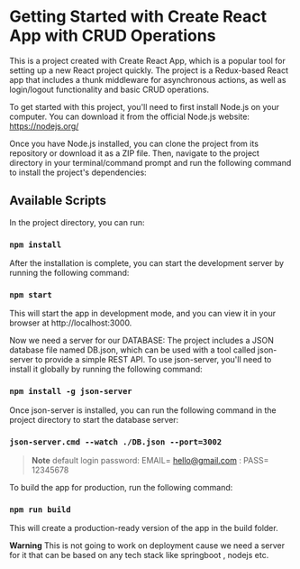 # Getting Started with Create React App with CRUD Operations

This is a project created with Create React App, which is a popular tool for setting up a new React project quickly. The project is a Redux-based React app that includes a thunk middleware for asynchronous actions, as well as login/logout functionality and basic CRUD operations.

To get started with this project, you'll need to first install Node.js on your computer. You can download it from the official Node.js website: https://nodejs.org/

Once you have Node.js installed, you can clone the project from its repository or download it as a ZIP file. Then, navigate to the project directory in your terminal/command prompt and run the following command to install the project's dependencies:


## Available Scripts

In the project directory, you can run:

### `npm install`

After the installation is complete, you can start the development server by running the following command:

### `npm start`

This will start the app in development mode, and you can view it in your browser at http://localhost:3000.

Now we need a server for our DATABASE:
The project includes a JSON database file named DB.json, which can be used with a tool called json-server to provide a simple REST API. To use json-server, you'll need to install it globally by running the following command:


### `npm install -g json-server`

Once json-server is installed, you can run the following command in the project directory to start the database server:

### `json-server.cmd --watch ./DB.json --port=3002`


>**Note**
>default login password: EMAIL= hello@gmail.com : PASS= 12345678


To build the app for production, run the following command:

### `npm run build`

This will create a production-ready version of the app in the build folder.

**Warning**
This is not going to work on deployment cause we need a server for it that can be based on any tech stack like springboot , nodejs etc.